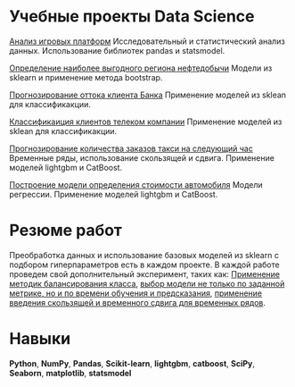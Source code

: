 # Учебные проекты Data Science

[Анализ игровых платформ](https://github.com/Brukshteyn/ml_educational_projects/tree/main/analytics_game_platforms)
Исследовательный и статистический анализ данных. Использование библиотек pandas и statsmodel.

[Определение наиболее выгодного региона нефтедобычи](https://github.com/Brukshteyn/ml_educational_projects/tree/main/bootstrap)
Модели из sklearn и применение метода bootstrap.

[Прогнозирование оттока клиента Банка](https://github.com/Brukshteyn/ml_educational_projects/tree/main/classification_bank)
Применение моделей из sklean для классификакции.

[Классификаиция клиентов телеком компании](https://github.com/Brukshteyn/ml_educational_projects/tree/main/predict_classification)
Применение моделей из sklean для классификакции.

[Прогнозирование количества заказов такси на следующий час](https://github.com/Brukshteyn/ml_educational_projects/tree/main/time_series)
Временные ряды, использование скользящей и сдвига. Применение моделей lightgbm и СatBoost.

[Построение модели определения стоимости автомобиля](https://github.com/Brukshteyn/ml_educational_projects/tree/main/predict_regression)
Модели регрессии. Применение моделей lightgbm и СatBoost.

# Резюме работ
Преобработка данных и использование базовых моделей из sklearn с подбором гиперпараметров есть в каждом проекте. В каждой работе проведем свой дополнительный эксперимент, таких как: [Применение методик балансирования класса](https://github.com/Brukshteyn/ml_educational_projects/tree/main/classification_bank), [выбор модели не только по заданной метрике, но и по времени обучения и предсказания](https://github.com/Brukshteyn/ml_educational_projects/tree/main/predict_regression), [применение введения скользящей и временного сдвига для временных рядов](https://github.com/Brukshteyn/ml_educational_projects/tree/main/time_series).

# Навыки
__Python__, __NumPy__, __Pandas__, __Scikit-learn__, __lightgbm__, __catboost__, __SciPy__, __Seaborn__, __matplotlib__, __statsmodel__
